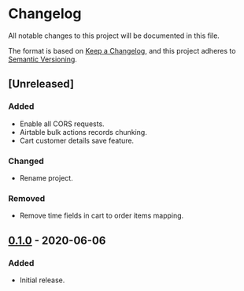 # Changelog
All notable changes to this project will be documented in this file.

The format is based on [Keep a Changelog](https://keepachangelog.com/en/1.0.0/),
and this project adheres to [Semantic Versioning](https://semver.org/spec/v2.0.0.html).

## [Unreleased]
### Added
- Enable all CORS requests.
- Airtable bulk actions records chunking.
- Cart customer details save feature.

### Changed
- Rename project.

### Removed
- Remove time fields in cart to order items mapping.

## [0.1.0] - 2020-06-06
### Added
- Initial release.

[0.1.0]: https://github.com/my-jam-store/stripe-payments-server/releases/tag/0.1.0
